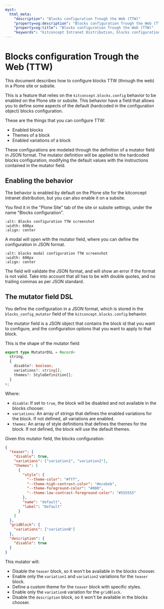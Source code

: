 ```yaml
---
myst:
  html_meta:
    "description": "Blocks configuration Trough the Web (TTW)"
    "property=og:description": "Blocks configuration Trough the Web (TTW)"
    "property=og:title": "Blocks configuration Trough the Web (TTW)"
    "keywords": "kitconcept Intranet Distribution, blocks configuration, TTW"
---
```


# Blocks configuration Trough the Web (TTW)

This document describes how to configure blocks TTW (through the web) in a Plone site or subsite.

This is a feature that relies on the `kitconcept.blocks.config` behavior to be enabled on the Plone site or subsite.
This behavior have a field that allows you to define some aspects of the default (hardcoded in the configuration object) blocks configuration.

These are the things that you can configure TTW:
- Enabled blocks
- Themes of a block
- Enabled variations of a block

These configurations are modeled through the definition of a mutator field in JSON format.
The mutator definition will be applied to the hardcoded blocks configuration, modifying the default values with the instructions contained in the mutator field.

## Enabling the behavior

The behavior is enabled by default on the Plone site for the kitconcept intranet distribution, but you can also enable it on a subsite.

You find it in the "Plone Site" tab of the site or subsite settings, under the name "Blocks configuration".

```{image} ../_static/ttwblocksconfig.png
:alt: Blocks configuration TTW screenshot
:width: 600px
:align: center
```

A modal will open with the mutator field, where you can define the configuration in JSON format.

```{image} ../_static/ttwconfigjsonfieldmodal.png
:alt: blocks modal configuration TTW screenshot
:width: 600px
:align: center
```

The field will validate the JSON format, and will show an error if the format is not valid. Take into account that all has to be with double quotes, and no trailing commas as per JSON standard.

## The mutator field DSL

You define the configuration in a JSON format, which is stored in the `blocks_config_mutator` field of the `kitconcept.blocks.config` behavior.

The mutator field is a JSON object that contains the block id that you want to configure, and the configuration options that you want to apply to that block.

This is the shape of the mutator field:
```ts
export type MutatorDSL = Record<
  string,
  {
    disable?: boolean;
    variations?: string[];
    themes?: StyleDefinition[];
  }
>;
```

Where:
- `disable`: If set to `true`, the block will be disabled and not available in the blocks chooser.
- `variations`: An array of strings that defines the enabled variations for the block. If not defined, all variations are enabled.
- `themes`: An array of style definitions that defines the themes for the block. If not defined, the block will use the default themes.

Given this mutator field, the blocks configuration:

```json
{
  "teaser": {
    "disable": true,
    "variations": ["variation1", "variation2"],
    "themes": [
      {
        "style": {
          "--theme-color": "#fff",
          "--theme-high-contrast-color": "#ecebeb",
          "--theme-foreground-color": "#000",
          "--theme-low-contrast-foreground-color": "#555555"
        },
        "name": "default",
        "label": "Default"
      }
    ]
  },
  "gridBlock": {
    "variations": ["variationB"]
  },
  "description": {
    "disable": true
  }
}
```

This mutator will:
- Disable the `teaser` block, so it won't be available in the blocks chooser.
- Enable only the `variation1` and `variation2` variations for the `teaser` block.
- Define a custom theme for the `teaser` block with specific styles.
- Enable only the `variationB` variation for the `gridBlock`.
- Disable the `description` block, so it won't be available in the blocks chooser.
